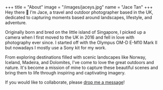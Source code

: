 +++
title = "About"
image = "/images/jaceys.jpg"
name = "Jace Tan"
+++
Hey there 👋 I'm Jace, a travel and outdoor photographer based in the UK, dedicated to capturing moments based around landscapes, lifestyle, and adventure.

Originally born and bred on the little island of Singapore, I picked up a camera when I first moved to the UK in 2016 and fell in love with photography ever since. I started off with the Olympus OM-D E-M10 Mark II but nowadays I mostly use a Sony kit for my work.

From exploring destinations filled with scenic landscapes like Norway, Iceland, Madeira, and Dolomites, I've come to love the great outdoors and nature. It's become a mission of mine to capture these beautiful scenes and bring them to life through inspiring and captivating imagery.

If you would like to collaborate, please [drop me a message](/contact)!
